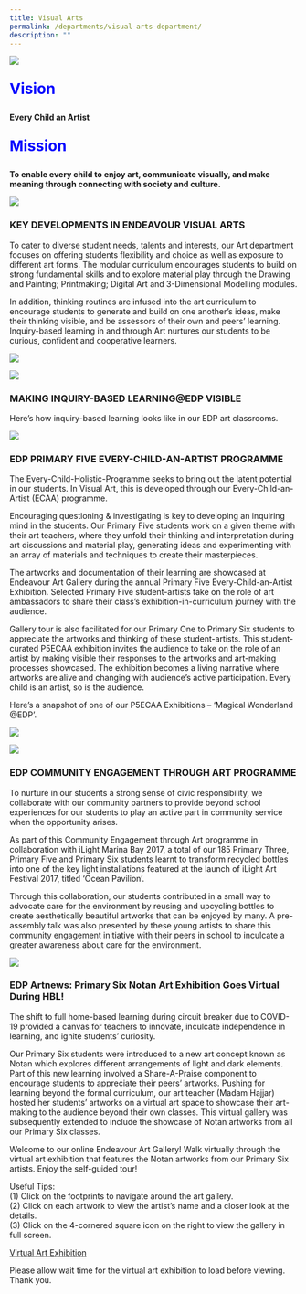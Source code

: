 ```yaml
---
title: Visual Arts
permalink: /departments/visual-arts-department/
description: ""
---
```

![](/images/aesthetics_vision.jpg)

<p style="font-size: 26px; color: blue; font-weight: bold;">Vision</p>

**Every Child an Artist**


<p style="font-size: 26px; color: blue; font-weight: bold;">Mission</p>

**To enable every child to enjoy art, communicate visually, and make meaning through connecting with society and culture.**

![](/images/aesthetics_programme_highlights.jpg)

### **KEY DEVELOPMENTS IN ENDEAVOUR VISUAL ARTS**

To cater to diverse student needs, talents and interests, our Art department focuses on offering students flexibility and choice as well as exposure to different art forms. The modular curriculum encourages students to build on strong fundamental skills and to explore material play through the Drawing and Painting; Printmaking; Digital Art and 3-Dimensional Modelling modules.

In addition, thinking routines are infused into the art curriculum to encourage students to generate and build on one another’s ideas, make their thinking visible, and be assessors of their own and peers’ learning. Inquiry-based learning in and through Art nurtures our students to be curious, confident and cooperative learners.

![](/images/Slide1.jpg)

![](/images/Slide2.jpg)

### **MAKING INQUIRY-BASED LEARNING@EDP VISIBLE**

Here’s how inquiry-based learning looks like in our EDP art classrooms.

![](/images/Slide2-1-1350x1910.jpg)

### **EDP PRIMARY FIVE EVERY-CHILD-AN-ARTIST PROGRAMME**

The Every-Child-Holistic-Programme seeks to bring out the latent potential in our students. In Visual Art, this is developed through our Every-Child-an-Artist (ECAA) programme.

Encouraging questioning & investigating is key to developing an inquiring mind in the students. Our Primary Five students work on a given theme with their art teachers, where they unfold their thinking and interpretation during art discussions and material play, generating ideas and experimenting with an array of materials and techniques to create their masterpieces.

The artworks and documentation of their learning are showcased at Endeavour Art Gallery during the annual Primary Five Every-Child-an-Artist Exhibition. Selected Primary Five student-artists take on the role of art ambassadors to share their class’s exhibition-in-curriculum journey with the audience.

Gallery tour is also facilitated for our Primary One to Primary Six students to appreciate the artworks and thinking of these student-artists. This student-curated P5ECAA exhibition invites the audience to take on the role of an artist by making visible their responses to the artworks and art-making processes showcased. The exhibition becomes a living narrative where artworks are alive and changing with audience’s active participation. Every child is an artist, so is the audience.

Here’s a snapshot of one of our P5ECAA Exhibitions – ‘Magical Wonderland @EDP’.

![](/images/Slide1-1.jpg)

![](/images/Slide2-2.jpg)

### **EDP COMMUNITY ENGAGEMENT THROUGH ART PROGRAMME**

To nurture in our students a strong sense of civic responsibility, we collaborate with our community partners to provide beyond school experiences for our students to play an active part in community service when the opportunity arises.

As part of this Community Engagement through Art programme in collaboration with iLight Marina Bay 2017, a total of our 185 Primary Three, Primary Five and Primary Six students learnt to transform recycled bottles into one of the key light installations featured at the launch of iLight Art Festival 2017, titled ‘Ocean Pavilion’.

Through this collaboration, our students contributed in a small way to advocate care for the environment by reusing and upcycling bottles to create aesthetically beautiful artworks that can be enjoyed by many. A pre-assembly talk was also presented by these young artists to share this community engagement initiative with their peers in school to inculcate a greater awareness about care for the environment.

![](/images/Slide1-2.jpg)

### **EDP Artnews: Primary Six Notan Art Exhibition Goes Virtual During HBL!**

The shift to full home-based learning during circuit breaker due to COVID-19 provided a canvas for teachers to innovate, inculcate independence in learning, and ignite students’ curiosity. 

Our Primary Six students were introduced to a new art concept known as Notan which explores different arrangements of light and dark elements. Part of this new learning involved a Share-A-Praise component to encourage students to appreciate their peers’ artworks. Pushing for learning beyond the formal curriculum, our art teacher (Madam Hajjar) hosted her students’ artworks on a virtual art space to showcase their art-making to the audience beyond their own classes. This virtual gallery was subsequently extended to include the showcase of Notan artworks from all our Primary Six classes.

Welcome to our online Endeavour Art Gallery! Walk virtually through the virtual art exhibition that features the Notan artworks from our Primary Six artists. Enjoy the self-guided tour!

Useful Tips:  
(1) Click on the footprints to navigate around the art gallery.  
(2) Click on each artwork to view the artist’s name and a closer look at the details.  
(3) Click on the 4-cornered square icon on the right to view the gallery in full screen.

[Virtual Art Exhibition](https://www.artsteps.com/embed/5f09701a69922f180b882a96/560/315)

Please allow wait time for the virtual art exhibition to load before viewing. Thank you.